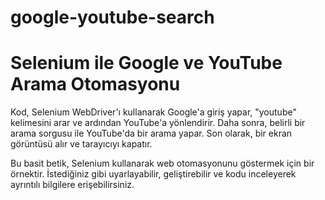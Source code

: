 # google-youtube-search
# Selenium ile Google ve YouTube Arama Otomasyonu

Kod, Selenium WebDriver'ı kullanarak Google'a giriş yapar, "youtube" kelimesini arar ve ardından YouTube'a yönlendirir. Daha sonra, belirli bir arama sorgusu ile YouTube'da bir arama yapar. Son olarak, bir ekran görüntüsü alır ve tarayıcıyı kapatır.

Bu basit betik, Selenium kullanarak web otomasyonunu göstermek için bir örnektir. İstediğiniz gibi uyarlayabilir, geliştirebilir ve kodu inceleyerek ayrıntılı bilgilere erişebilirsiniz.
